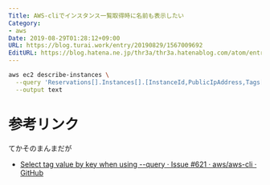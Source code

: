 ```yaml
---
Title: AWS-cliでインスタンス一覧取得時に名前も表示したい
Category:
- aws
Date: 2019-08-29T01:28:12+09:00
URL: https://blog.turai.work/entry/20190829/1567009692
EditURL: https://blog.hatena.ne.jp/thr3a/thr3a.hatenablog.com/atom/entry/26006613408009077
---
```


```sh
aws ec2 describe-instances \
  --query 'Reservations[].Instances[].[InstanceId,PublicIpAddress,Tags[?Key==Name] | [0].Value]' \
  --output text
```

# 参考リンク

てかそのまんまだが

- [Select tag value by key when using --query · Issue #621 · aws/aws-cli · GitHub](https://github.com/aws/aws-cli/issues/621)
